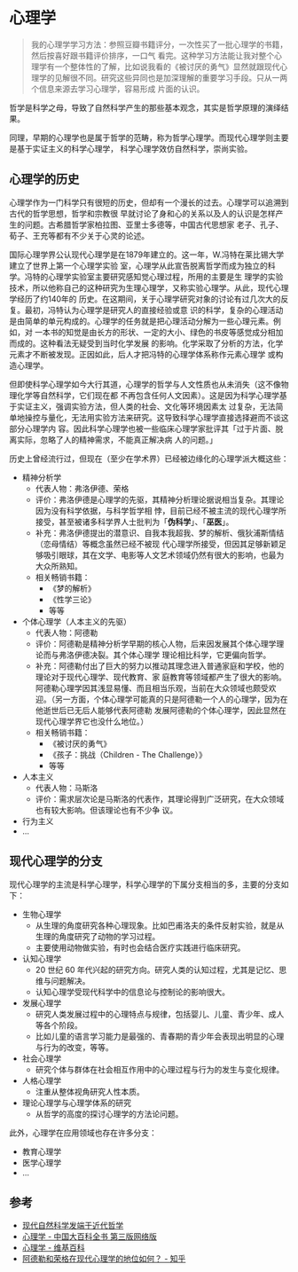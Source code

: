 # 心理学

> 我的心理学学习方法：参照豆瓣书籍评分，一次性买了一批心理学的书籍，然后按喜好跟书籍评价排序，一口气
> 看完。这种学习方法能让我对整个心理学有一个整体性的了解，比如说我看的《被讨厌的勇气》显然就跟现代心
> 理学的见解很不同。研究这些异同也是加深理解的重要学习手段。只从一两个信息来源去学习心理学，容易形成
> 片面的认识。

哲学是科学之母，导致了自然科学产生的那些基本观念，其实是哲学原理的演绎结果。

同理，早期的心理学也是属于哲学的范畴，称为哲学心理学。而现代心理学则主要是基于实证主义的科学心理学，
科学心理学效仿自然科学，崇尚实验。

## 心理学的历史

心理学作为一门科学只有很短的历史，但却有一个漫长的过去。心理学可以追溯到古代的哲学思想，哲学和宗教很
早就讨论了身和心的关系以及人的认识是怎样产生的问题。古希腊哲学家柏拉图、亚里士多德等，中国古代思想家
老子、孔子、荀子、王充等都有不少关于心灵的论述。

国际心理学界公认现代心理学是在1879年建立的。这一年，W.冯特在莱比锡大学建立了世界上第一个心理学实验
室，心理学从此宣告脱离哲学而成为独立的科学。冯特的心理学实验室主要研究感知觉心理过程，所用的主要是生
理学的实验技术，所以他称自己的这种研究为生理心理学，又称实验心理学。从此，现代心理学经历了约140年的
历史。在这期间，关于心理学研究对象的讨论有过几次大的反复。最初，冯特认为心理学是研究人的直接经验或意
识的科学，复杂的心理活动是由简单的单元构成的。心理学的任务就是把心理活动分解为一些心理元素。例如，对
一本书的知觉是由长方的形状、一定的大小、绿色的书皮等感觉成分相加而成的。这种看法无疑受到当时化学发展
的影响。化学采取了分析的方法，化学元素才不断被发现。正因如此，后人才把冯特的心理学体系称作元素心理学
或构造心理学。

但即使科学心理学如今大行其道，心理学的哲学与人文性质也从未消失（这不像物理化学等自然科学，它们现在都
不再包含任何人文因素）。这是因为科学心理学基于实证主义，强调实验方法，但人类的社会、文化等环境因素太
过复杂，无法简单地操控与量化，无法用实验方法来研究。这导致科学心理学直接选择避而不谈这部分心理学内
容。因此科学心理学也被一些临床心理学家批评其「过于片面、脱离实际，忽略了人的精神需求，不能真正解决病
人的问题。」

历史上曾经流行过，但现在（至少在学术界）已经被边缘化的心理学派大概这些：

- 精神分析学
  - 代表人物：弗洛伊德、荣格
  - 评价：弗洛伊德是心理学的先驱，其精神分析理论据说相当复杂。其理论因为没有科学依据，与科学哲学相
    悖，目前已经不被主流的现代心理学所接受，甚至被诸多科学界人士批判为「**伪科学**」、「**巫医**」。
  - 补充：弗洛伊德提出的潜意识、自我本我超我、梦的解析、俄狄浦斯情结（恋母情结）等概念虽然已经不被现
    代心理学所接受，但因其足够新颖足够吸引眼球，其在文学、电影等人文艺术领域仍然有很大的影响，也最为
    大众所熟知。
  - 相关畅销书籍：
    - 《梦的解析》
    - 《性学三论》
    - 等等
- 个体心理学（人本主义的先驱）
  - 代表人物：阿德勒
  - 评价：阿德勒是精神分析学早期的核心人物，后来因发展其个体心理学理论而与弗洛伊德决裂。其个体心理学
    理论相比科学，它更偏向哲学。
  - 补充：阿德勒付出了巨大的努力以推动其理念进入普通家庭和学校，他的理论对于现代心理学、现代教育、家
    庭教育等领域都产生了很大的影响。阿德勒心理学因其浅显易懂、而且相当乐观，当前在大众领域也颇受欢
    迎。（另一方面，个体心理学可能真的只是阿德勒一个人的心理学，因为在他逝世后已无后人能够代表阿德勒
    发展阿德勒的个体心理学，因此显然在现代心理学界它也没什么地位。）
  - 相关畅销书籍：
    - 《被讨厌的勇气》
    - 《孩子：挑战（Children - The Challenge）》
    - 等等
- 人本主义
  - 代表人物：马斯洛
  - 评价：需求层次论是马斯洛的代表作，其理论得到广泛研究，在大众领域也有较大影响。但该理论也有不少争
    议。
- 行为主义
- ...

## 现代心理学的分支

现代心理学的主流是科学心理学，科学心理学的下属分支相当的多，主要的分支如下：

- 生物心理学
  - 从生理的角度研究各种心理现象。比如巴甫洛夫的条件反射实验，就是从生理的角度研究了动物的学习过程。
  - 主要使用动物做实验，有时也会结合医疗实践进行临床研究。
- 认知心理学
  - 20 世纪 60 年代兴起的研究方向。研究人类的认知过程，尤其是记忆、思维与问题解决。
  - 认知心理学受现代科学中的信息论与控制论的影响很大。
- 发展心理学
  - 研究人类发展过程中的心理特点与规律，包括婴儿、儿童、青少年、成人等各个阶段。
  - 比如儿童的语言学习能力是最强的、青春期的青少年会表现出明显的心理与行为的改变，等等。
- 社会心理学
  - 研究个体与群体在社会相互作用中的心理过程与行为的发生与变化规律。
- 人格心理学
  - 注重从整体视角研究人性本质。
- 理论心理学与心理学体系的研究
  - 从哲学的高度的探讨心理学的方法论问题。

此外，心理学在应用领域也存在许多分支：

- 教育心理学
- 医学心理学
- ...

## 参考

- [现代自然科学发端于近代哲学](http://www.nopss.gov.cn/GB/219470/17955832.html)
- [心理学 - 中国大百科全书 第三版网络版](https://www.zgbk.com/ecph/words?SiteID=1&Name=%E5%BF%83%E7%90%86%E5%AD%A6#section1-1)
- [心理学 - 维基百科](https://zh.wikipedia.org/wiki/%E5%BF%83%E7%90%86%E5%AD%A6)
- [阿德勒和荣格在现代心理学的地位如何？ - 知乎](https://www.zhihu.com/question/420361783)
